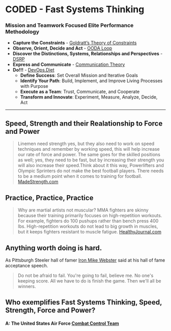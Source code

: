 # CODED - Fast Systems Thinking
### Mission and Teamwork Focused Elite Performance Methodology

- **Capture the Constraints** - [Goldratt’s Theory of Constraints](https://www.leanproduction.com/theory-of-constraints/) 
- **Observe, Orient, Decide and Act** - [OODA Loop](https://en.wikipedia.org/wiki/OODA_loop)
- **Discover the Distinctions, Systems, Relationships and Perspectives** - [DSRP](https://en.wikipedia.org/wiki/DSRP)
- **Express and Communicate** - [Communication Theory](https://en.wikipedia.org/wiki/Communication_theory)
- **Do!!!** - [DevOps.Diet](https://devops.diet) 
    - **Define Success**: Set Overall Mission and Iterative Goals
    - **Identify Your Path**: Build, Implement, and Improve Living Processes with Purpose
    - **Execute as a Team**: Trust, Communicate, and Cooperate
    - **Transform and Innovate**: Experiment, Measure, Analyze, Decide, Act
---
## Speed, Strength and their Realationship to Force and Power
> Linemen need strength yes, but they also need to work on speed techniques and remember by working speed, this will help increase our rate of force and power. The same goes for the skilled positions as well; yes, they need to be fast, but by increasing their strength you will also increase their speed.Think about it this way, Powerlifters and Olympic Sprinters do not make the best football players. There needs to be a medium point when it comes to training for football.
[MadeStrength.com](https://www.madestrength.com/?p=449#:~:text=Linemen%20need%20strength%20yes%2C%20but,will%20also%20increase%20their%20speed.)

## Practice, Practice, Practice
> Why are martial artists not muscular? MMA fighters are skinny because their training primarily focuses on high-repetition workouts. For example, fighters do 100 pushups rather than bench press 400 lbs. High-repetition workouts do not lead to big growth in muscles, but it keeps fighters resistant to muscle fatigue.
[HealthyJournal.com](https://www.thehealthyjournal.com/frequently-asked-questions/why-are-martial-artists-not-ripped#:~:text=Why%20are%20martial%20artists%20not%20muscular%3F,fighters%20resistant%20to%20muscle%20fatigue.)

## Anything worth doing is hard.
As Pittsburgh Steeler hall of famer [Iron Mike Webster](https://www.steelers.com/history/bios/webster_mike) said at his hall of fame acceptance speech.

> Do not be afraid to fail. You're going to fail, believe me. No one's keeping score. All we have to do is finish the game. Then we'll all be winners.


## Who exemplifies Fast Systems Thinking, Speed, Strength, Force and Power?
####  A: The United States Air Force [Combat Control Team](https://www.airforce.com/careers/detail/combat-control)

